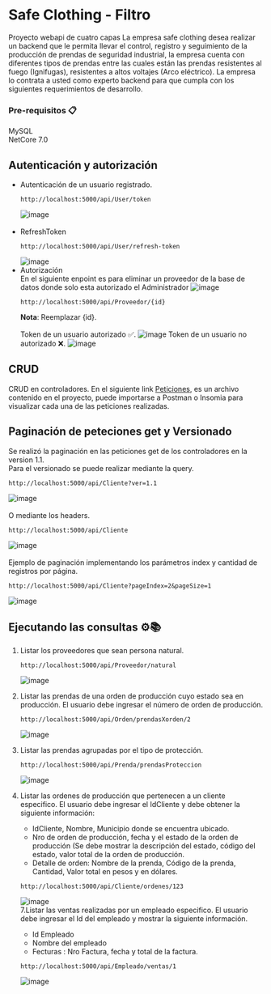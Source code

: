 # Safe Clothing - Filtro
Proyecto webapi de cuatro capas
La empresa safe clothing desea realizar un backend que le permita llevar el control, registro y seguimiento de la producción de prendas de seguridad industrial, la empresa cuenta con diferentes tipos de prendas entre las cuales están las prendas resistentes al fuego (Ignifugas), resistentes a altos voltajes (Arco eléctrico). La empresa lo contrata a usted como experto backend para que cumpla con los siguientes requerimientos de desarrollo.

### Pre-requisitos 📋
MySQL<br>
NetCore 7.0
## Autenticación y autorización 
* Autenticación de un usuario registrado.<br>
  ```
  http://localhost:5000/api/User/token
  ```
  ![image](https://github.com/Marsh1100/Margie-Ropa/assets/131481951/d27f8379-24d0-4ac6-82aa-381a0c31d108)
<br><br>
* RefreshToken<br>
  ```
  http://localhost:5000/api/User/refresh-token
  ```
  ![image](https://github.com/Marsh1100/apiweb-vet/assets/131481951/84c29e09-a869-4217-b85b-348cf29fe919)<br>
* Autorización<br>
  En el siguiente enpoint es para eliminar un proveedor de la base de datos donde solo esta autorizado el Administrador
  ![image](https://github.com/Marsh1100/apiweb-vet/assets/131481951/230fda07-9ac6-409e-81eb-01f5d7773d16)
  ```
  http://localhost:5000/api/Proveedor/{id}
  ```
  <b>Nota</b>: Reemplazar {id}.<br>
  <br>Token de un usuario autorizado ✅.
  ![image](https://github.com/Marsh1100/Margie-Ropa/assets/131481951/40bdd231-628b-4d3e-b1e1-3da9fa36b066)
  Token de un usuario no autorizado  ❌.
  ![image](https://github.com/Marsh1100/Margie-Ropa/assets/131481951/2af1b32d-97a7-4fda-8ec8-49849e248a91)

## CRUD
CRUD en controladores. En el siguiente link [Peticiones](https://github.com/Marsh1100/Margie-Ropa/blob/main/x-safe-clothing.postman_collection.json), es un archivo contenido en el proyecto, puede importarse a Postman o Insomia para visualizar cada una de las peticiones realizadas.
## Paginación de peteciones get y Versionado
Se realizó la paginación en las peticiones get de los controladores en la version 1.1.<br>
Para el versionado se puede realizar mediante la query.  
```
http://localhost:5000/api/Cliente?ver=1.1
```
![image](https://github.com/Marsh1100/Margie-Ropa/assets/131481951/6b4bd6cf-f76a-4111-9036-448650442ecd)<br><br>
O mediante los headers. 
```
http://localhost:5000/api/Cliente
```
![image](https://github.com/Marsh1100/Margie-Ropa/assets/131481951/90fc0bd9-882c-4694-a491-a13df680a061)
<br><br>
Ejemplo de paginación implementando los parámetros index y cantidad de registros por página.  
```
http://localhost:5000/api/Cliente?pageIndex=2&pageSize=1
```
![image](https://github.com/Marsh1100/Margie-Ropa/assets/131481951/a9780fda-7411-4ed5-9662-b1d0c517c4d0)

## Ejecutando las consultas ⚙️📚
1.  Listar los proveedores que sean persona natural.
    ```
    http://localhost:5000/api/Proveedor/natural
    ```
    ![image](https://github.com/Marsh1100/Margie-Ropa/assets/131481951/0aec4eec-4e5e-470f-853f-b4134a5f8156)
2. Listar las prendas de una orden de producción cuyo estado sea en producción. El usuario debe ingresar el número de orden de producción.
    ```
    http://localhost:5000/api/Orden/prendasXorden/2
    ```
    ![image](https://github.com/Marsh1100/Margie-Ropa/assets/131481951/82fd8f56-22f7-40e6-b220-c0440d58b37f)

3. Listar las prendas agrupadas por el tipo de protección.
    ```
    http://localhost:5000/api/Prenda/prendasProteccion
    ```
    ![image](https://github.com/Marsh1100/Margie-Ropa/assets/131481951/a1ff7fe9-13d1-46a3-9cbc-8e3c2cddc5d1)<br>
4. Listar las ordenes de producción que pertenecen a un cliente especifico. El usuario debe ingresar el IdCliente y debe obtener la siguiente información:
    * IdCliente, Nombre, Municipio donde se encuentra ubicado.
    * Nro de orden de producción, fecha y el estado de la orden de producción (Se debe mostrar la descripción del estado, código del estado, valor total de la orden de producción.
    * Detalle de orden: Nombre de la prenda, Código de la prenda, Cantidad, Valor total en pesos y en dólares.
    ```
    http://localhost:5000/api/Cliente/ordenes/123
    ```
    ![image](https://github.com/Marsh1100/Margie-Ropa2/assets/131481951/1e8bc739-9d88-4029-987a-923ac3f7ee81)<br>
7.Listar las ventas realizadas por un empleado especifico. El usuario debe ingresar el Id del empleado y mostrar la siguiente información.
    * Id Empleado
    * Nombre del empleado
    * Fecturas : Nro Factura, fecha y total de la factura.<br>
    ```
    http://localhost:5000/api/Empleado/ventas/1
    ```
    ![image](https://github.com/Marsh1100/Margie-Ropa2/assets/131481951/1aeeb5d3-3877-449d-9f68-970ecbc2573c)

